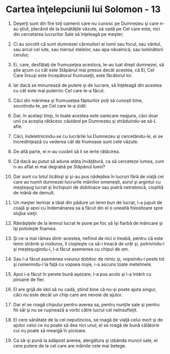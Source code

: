 # Cartea &#238;n&#355;elepciunii lui Solomon - 13

1. Deşerţi sunt din fire toţi oamenii care nu cunosc pe Dumnezeu şi care n-au ştiut, plecând de la bunătăţile văzute, să vadă pe Cel care este, nici din cercetarea lucrurilor Sale să înţeleagă pe meşter; 

2. Ci au socotit că sunt dumnezei cârmuitori ai lumii sau focul, sau vântul, sau arcul cel iute, sau mersul stelelor, sau apa năvalnică, sau luminătorii cerului; 

3. Ei, care, desfătaţi de frumuseţea acestora, le-au luat drept dumnezei, să ştie acum cu cât este Stăpânul mai presus decât acestea, că El, Cel Care Însuşi este începătorul frumuseţii, este făcătorul lor. 

4. Iar dacă se minunează de putere şi de lucrare, să înţeleagă din acestea cu cât este mai puternic Cel care le-a făcut. 

5. Căci din mărimea şi frumuseţea făpturilor poţi să cunoşti bine, socotindu-te, pe Cel care le-a zidit. 

6. Dar, în acelaşi timp, în toate acestea este oarecare neajuns, căci doar unii ca aceştia rătăcesc căutând pe Dumnezeu şi străduindu-se să-L afle. 

7. Căci, îndeletnicindu-se cu lucrările lui Dumnezeu şi cercetându-le, ei se încredinţează cu vederea cât de frumoase sunt cele văzute. 

8. De altă parte, ei n-au cuvânt să li se ierte rătăcirea. 

9. Că dacă au putut să adune atâta învăţătură, ca să cerceteze lumea, cum n-au aflat ei mai degrabă pe Stăpânul lumii? 

10. Dar sunt cu totul ticăloşi şi şi-au pus nădejdea în lucruri fără de viaţă cei care au numit dumnezei lucrurile mâinilor omeneşti, aurul şi argintul cu meşteşug lucrat şi închipuiri de dobitoace sau piatră netrebnică, cioplită de mână de demult. 

11. Un meşter lemnar a tăiat din pădure un lemn bun de lucrat, l-a jupuit de coajă şi apoi cu îndemânarea sa a făcut din el o unealtă folositoare spre slujba vieţii. 

12. Rămăşiţele de la lemnul lucrat le pune pe foc să îşi fiarbă de mâncare şi îşi potoleşte foamea. 

13. Şi ce-a mai rămas dintr-acestea, nefiind de nici o treabă, pentru că este lemn strâmb şi noduros, îl ciopleşte ca să-i treacă de urât şi, potrivindu-l şi meşteşugindu-l, l-a făcut asemenea cu chipul de om. 

14. Sau l-a făcut asemenea vreunui dobitoc de nimic şi, vopsindu-l peste tot şi rumenindu-l la faţă cu vopsea roşie, i-a ascuns toate metehnele. 

15. Apoi i-a făcut în perete bună aşezare, l-a pus acolo şi l-a întărit cu piroane de fier. 

16. El are grijă de idol să nu cadă, ştiind bine că nu-şi poate ajuta singur, căci nu este decât un chip care are nevoie de ajutor. 

17. Dar el se roagă chipului pentru averea sa, pentru nunţile sale şi pentru fiii săi şi nu se ruşinează a vorbi către lucrul cel neînsufleţit. 

18. El cere sănătate de la cel neputincios, se roagă de viaţă celui mort şi de ajutor celui ce nu poate să dea nici unul; el se roagă de bună călătorie cui nu poate să meargă în picioare. 

19. Ca să-şi pună la adăpost averea, alergătura şi izbânda muncii sale, el cere putere de la cel care are mâinile cele mai betege. 

